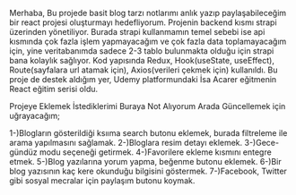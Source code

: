 Merhaba, Bu projede basit blog tarzı notlarımı anlık yazıp paylaşabileceğim bir react projesi oluşturmayı hedefliyorum. Projenin backend kısmı strapi üzerinden yönetiliyor. Burada strapi kullanmamın temel sebebi ise api kısmında çok fazla işlem yapmayacağım ve çok fazla data toplamayacağım için, yine veritabanımda sadece 2-3 tablo bulunmakta olduğu için strapi bana kolaylık sağlıyor.
Kod yapısında Redux, Hook(useState, useEffect), Route(sayfalara url atamak için), Axios(verileri çekmek için) kullanıldı.
Bu proje de destek aldığım yer, Udemy platformundaki İsa Acarer eğitmenin React eğitim serisi oldu.

Projeye Eklemek İstediklerimi Buraya Not Alıyorum Arada Güncellemek için uğrayacağım;

1-)Blogların gösterildiği ksııma search butonu eklemek, burada filtreleme ile arama yapılmasını sağlamak.
2-)Bloglara resim detayı eklemek.
3-)Gece-gündüz modu seçeneği getirmek.
4-)Favorilere ekleme kısmını entegre etmek.
5-)Blog yazılarına yorum yapma, beğenme butonu eklemek.
6-)Bir blog yazısının kaç kere okunduğu bilgisini göstermek.
7-)Facebook, Twitter gibi sosyal mecralar için paylaşım butonu koymak.

